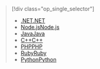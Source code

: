 > [!div class="op_single_selector"]
> * [<span data-ttu-id="3b57e-101">.NET</span><span class="sxs-lookup"><span data-stu-id="3b57e-101">.NET</span></span>](../articles/cosmos-db/table-storage-how-to-use-dotnet.md)
> * [<span data-ttu-id="3b57e-102">Node.js</span><span class="sxs-lookup"><span data-stu-id="3b57e-102">Node.js</span></span>](../articles/cosmos-db/table-storage-how-to-use-nodejs.md)
> * [<span data-ttu-id="3b57e-103">Java</span><span class="sxs-lookup"><span data-stu-id="3b57e-103">Java</span></span>](../articles/cosmos-db/table-storage-how-to-use-java.md)
> * [<span data-ttu-id="3b57e-104">C++</span><span class="sxs-lookup"><span data-stu-id="3b57e-104">C++</span></span>](../articles/cosmos-db/table-storage-how-to-use-c-plus.md)
> * [<span data-ttu-id="3b57e-105">PHP</span><span class="sxs-lookup"><span data-stu-id="3b57e-105">PHP</span></span>](../articles/cosmos-db/table-storage-how-to-use-php.md)
> * [<span data-ttu-id="3b57e-106">Ruby</span><span class="sxs-lookup"><span data-stu-id="3b57e-106">Ruby</span></span>](../articles/cosmos-db/table-storage-how-to-use-ruby.md)
> * [<span data-ttu-id="3b57e-107">Python</span><span class="sxs-lookup"><span data-stu-id="3b57e-107">Python</span></span>](../articles/cosmos-db/table-storage-how-to-use-python.md)
> 
> 

